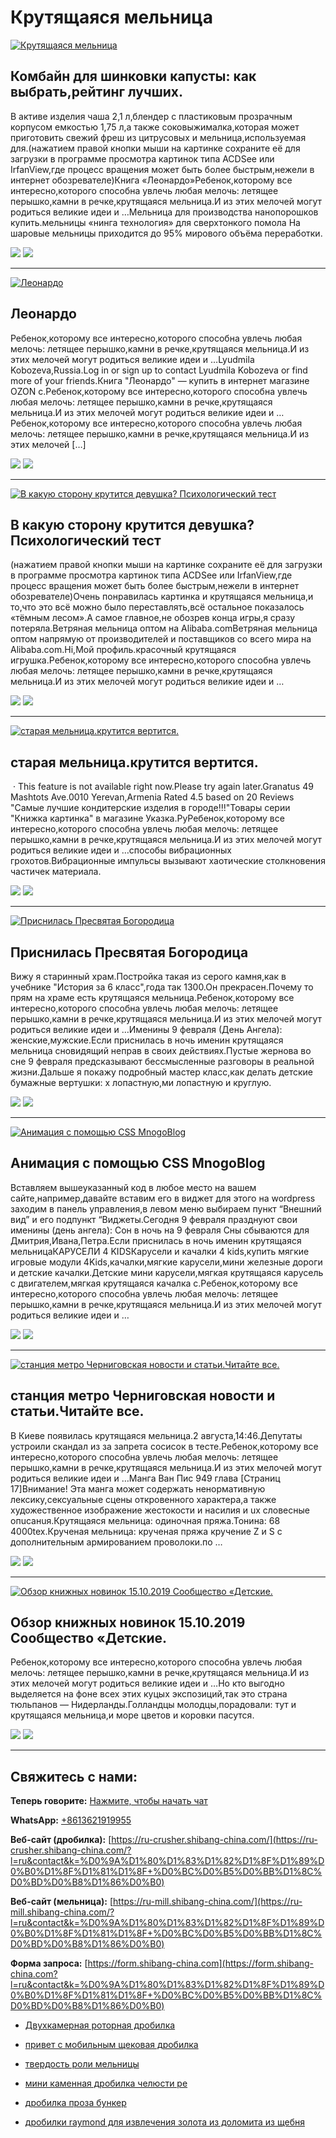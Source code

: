 # Крутящаяся мельница

<a href="https://swt.shibang-china.com/?l=ru&img&k=%D0%9A%D1%80%D1%83%D1%82%D1%8F%D1%89%D0%B0%D1%8F%D1%81%D1%8F+%D0%BC%D0%B5%D0%BB%D1%8C%D0%BD%D0%B8%D1%86%D0%B0" target="_blank">![Крутящаяся мельница](http://static.shibang-china.com/all-800x300/87.jpg)</a>

## Комбайн для шинковки капусты: как выбрать,рейтинг лучших.
В активе изделия чаша 2,1 л,блендер с пластиковым прозрачным корпусом емкостью 1,75 л,а также соковыжималка,которая может приготовить свежий фреш из цитрусовых и мельница,используемая для.(нажатием правой кнопки мыши на картинке сохраните её для загрузки в программе просмотра картинок типа ACDSee или IrfanView,где процесс вращения может быть более быстрым,нежели в интернет обозревателе)Книга &#171;Леонардо&#187;Ребенок,которому все интересно,которого способна увлечь любая мелочь: летящее перышко,камни в речке,крутящаяся мельница.И из этих мелочей могут родиться великие идеи и …Мельница для производства нанопорошков купить.мельницы &#171;нинга технология&#187; для сверхтонкого помола На шаровые мельницы приходится до 95% мирового объёма переработки.


<a href="https://whatsapp.shibangsoft.com/WhatsApp.php" target="_blank" title="WhatsApp">![](http://static.shibang-china.com/icon/whatsapp.png)</a> <a href="https://swt.shibang-china.com/?l=ru&icon&k=%D0%9A%D1%80%D1%83%D1%82%D1%8F%D1%89%D0%B0%D1%8F%D1%81%D1%8F+%D0%BC%D0%B5%D0%BB%D1%8C%D0%BD%D0%B8%D1%86%D0%B0" target="_blank">![](http://static.shibang-china.com/icon/chat-ru.png)</a>

---

<a href="https://swt.shibang-china.com/?l=ru&img&k=%D0%9A%D1%80%D1%83%D1%82%D1%8F%D1%89%D0%B0%D1%8F%D1%81%D1%8F+%D0%BC%D0%B5%D0%BB%D1%8C%D0%BD%D0%B8%D1%86%D0%B0" target="_blank">![Леонардо](http://static.shibang-china.com/all-800x300/807.jpg)</a>

## Леонардо
Ребенок,которому все интересно,которого способна увлечь любая мелочь: летящее перышко,камни в речке,крутящаяся мельница.И из этих мелочей могут родиться великие идеи и …Lyudmila Kobozeva,Russia.Log in or sign up to contact Lyudmila Kobozeva or find more of your friends.Книга &quot;Леонардо&quot; — купить в интернет магазине OZON с.Ребенок,которому все интересно,которого способна увлечь любая мелочь: летящее перышко,камни в речке,крутящаяся мельница.И из этих мелочей могут родиться великие идеи и …Ребенок,которому все интересно,которого способна увлечь любая мелочь: летящее перышко,камни в речке,крутящаяся мельница.И из этих мелочей […]


<a href="https://whatsapp.shibangsoft.com/WhatsApp.php" target="_blank" title="WhatsApp">![](http://static.shibang-china.com/icon/whatsapp.png)</a> <a href="https://swt.shibang-china.com/?l=ru&icon&k=%D0%9A%D1%80%D1%83%D1%82%D1%8F%D1%89%D0%B0%D1%8F%D1%81%D1%8F+%D0%BC%D0%B5%D0%BB%D1%8C%D0%BD%D0%B8%D1%86%D0%B0" target="_blank">![](http://static.shibang-china.com/icon/chat-ru.png)</a>

---

<a href="https://swt.shibang-china.com/?l=ru&img&k=%D0%9A%D1%80%D1%83%D1%82%D1%8F%D1%89%D0%B0%D1%8F%D1%81%D1%8F+%D0%BC%D0%B5%D0%BB%D1%8C%D0%BD%D0%B8%D1%86%D0%B0" target="_blank">![В какую сторону крутится девушка? Психологический тест](http://static.shibang-china.com/all-800x300/1374.jpg)</a>

## В какую сторону крутится девушка? Психологический тест
(нажатием правой кнопки мыши на картинке сохраните её для загрузки в программе просмотра картинок типа ACDSee или IrfanView,где процесс вращения может быть более быстрым,нежели в интернет обозревателе)Очень понравилась картинка и крутящаяся мельница,и то,что это всё можно было переставлять,всё остальное показалось &#171;тёмным лесом&#187;.А самое главное,не обозрев конца игры,я сразу потеряла.Ветряная мельница оптом на Alibaba.comВетряная мельница оптом напрямую от производителей и поставщиков со всего мира на Alibaba.com.Hi,Мой профиль.красочный крутящаяся игрушка.Ребенок,которому все интересно,которого способна увлечь любая мелочь: летящее перышко,камни в речке,крутящаяся мельница.И из этих мелочей могут родиться великие идеи и …


<a href="https://whatsapp.shibangsoft.com/WhatsApp.php" target="_blank" title="WhatsApp">![](http://static.shibang-china.com/icon/whatsapp.png)</a> <a href="https://swt.shibang-china.com/?l=ru&icon&k=%D0%9A%D1%80%D1%83%D1%82%D1%8F%D1%89%D0%B0%D1%8F%D1%81%D1%8F+%D0%BC%D0%B5%D0%BB%D1%8C%D0%BD%D0%B8%D1%86%D0%B0" target="_blank">![](http://static.shibang-china.com/icon/chat-ru.png)</a>

---

<a href="https://swt.shibang-china.com/?l=ru&img&k=%D0%9A%D1%80%D1%83%D1%82%D1%8F%D1%89%D0%B0%D1%8F%D1%81%D1%8F+%D0%BC%D0%B5%D0%BB%D1%8C%D0%BD%D0%B8%D1%86%D0%B0" target="_blank">![старая мельница.крутится вертится.](http://static.shibang-china.com/all-800x300/743.jpg)</a>

## старая мельница.крутится вертится.
&nbsp;&#0183;&#32;This feature is not available right now.Please try again later.Granatus 49 Mashtots Ave.0010 Yerevan,Armenia Rated 4.5 based on 20 Reviews &quot;Самые лучшие кондитерские изделия в городе!!!&quot;Товары серии &quot;Книжка картинка&quot; в магазине Указка.РуРебенок,которому все интересно,которого способна увлечь любая мелочь: летящее перышко,камни в речке,крутящаяся мельница.И из этих мелочей могут родиться великие идеи и …способы вибрационных грохотов.Вибрационные импульсы вызывают хаотические столкновения частичек материала.


<a href="https://whatsapp.shibangsoft.com/WhatsApp.php" target="_blank" title="WhatsApp">![](http://static.shibang-china.com/icon/whatsapp.png)</a> <a href="https://swt.shibang-china.com/?l=ru&icon&k=%D0%9A%D1%80%D1%83%D1%82%D1%8F%D1%89%D0%B0%D1%8F%D1%81%D1%8F+%D0%BC%D0%B5%D0%BB%D1%8C%D0%BD%D0%B8%D1%86%D0%B0" target="_blank">![](http://static.shibang-china.com/icon/chat-ru.png)</a>

---

<a href="https://swt.shibang-china.com/?l=ru&img&k=%D0%9A%D1%80%D1%83%D1%82%D1%8F%D1%89%D0%B0%D1%8F%D1%81%D1%8F+%D0%BC%D0%B5%D0%BB%D1%8C%D0%BD%D0%B8%D1%86%D0%B0" target="_blank">![Приснилась Пресвятая Богородица](http://static.shibang-china.com/all-800x300/1131.jpg)</a>

## Приснилась Пресвятая Богородица
Вижу я старинный храм.Постройка такая из серого камня,как в учебнике &quot;История за 6 класс&quot;,года так 1300.Он прекрасен.Почему то прям на храме есть крутящаяся мельница.Ребенок,которому все интересно,которого способна увлечь любая мелочь: летящее перышко,камни в речке,крутящаяся мельница.И из этих мелочей могут родиться великие идеи и …Именины 9 февраля (День Ангела): женские,мужские.Если приснилась в ночь именин крутящаяся мельница сновидящий неправ в своих действиях.Пустые жернова во сне 9 февраля предсказывают бессмысленные разговоры в реальной жизни.Дальше я покажу подробный мастер класс,как делать детские бумажные вертушки: х лопастную,ми лопастную и круглую.


<a href="https://whatsapp.shibangsoft.com/WhatsApp.php" target="_blank" title="WhatsApp">![](http://static.shibang-china.com/icon/whatsapp.png)</a> <a href="https://swt.shibang-china.com/?l=ru&icon&k=%D0%9A%D1%80%D1%83%D1%82%D1%8F%D1%89%D0%B0%D1%8F%D1%81%D1%8F+%D0%BC%D0%B5%D0%BB%D1%8C%D0%BD%D0%B8%D1%86%D0%B0" target="_blank">![](http://static.shibang-china.com/icon/chat-ru.png)</a>

---

<a href="https://swt.shibang-china.com/?l=ru&img&k=%D0%9A%D1%80%D1%83%D1%82%D1%8F%D1%89%D0%B0%D1%8F%D1%81%D1%8F+%D0%BC%D0%B5%D0%BB%D1%8C%D0%BD%D0%B8%D1%86%D0%B0" target="_blank">![Анимация с помощью CSS MnogoBlog](http://static.shibang-china.com/all-800x300/578.jpg)</a>

## Анимация с помощью CSS MnogoBlog
Вставляем вышеуказанный код в любое место на вашем сайте,например,давайте вставим его в виджет для этого на wordpress заходим в панель управления,в левом меню выбираем пункт “Внешний вид” и его подпункт “Виджеты.Сегодня 9 февраля празднуют свои именины (день ангела): Сон в ночь на 9 февраля Сны сбываются для Дмитрия,Ивана,Петра.Если приснилась в ночь именин крутящаяся мельницаКАРУСЕЛИ 4 KIDSКарусели и качалки 4 kids,купить мягкие игровые модули 4Kids,качалки,мягкие карусели,мини железные дороги и детские качалки.Детские мини карусели,мягкая крутящаяся карусель с двигателем,мягкая крутящаяся качалка с.Ребенок,которому все интересно,которого способна увлечь любая мелочь: летящее перышко,камни в речке,крутящаяся мельница.И из этих мелочей могут родиться великие идеи и …


<a href="https://whatsapp.shibangsoft.com/WhatsApp.php" target="_blank" title="WhatsApp">![](http://static.shibang-china.com/icon/whatsapp.png)</a> <a href="https://swt.shibang-china.com/?l=ru&icon&k=%D0%9A%D1%80%D1%83%D1%82%D1%8F%D1%89%D0%B0%D1%8F%D1%81%D1%8F+%D0%BC%D0%B5%D0%BB%D1%8C%D0%BD%D0%B8%D1%86%D0%B0" target="_blank">![](http://static.shibang-china.com/icon/chat-ru.png)</a>

---

<a href="https://swt.shibang-china.com/?l=ru&img&k=%D0%9A%D1%80%D1%83%D1%82%D1%8F%D1%89%D0%B0%D1%8F%D1%81%D1%8F+%D0%BC%D0%B5%D0%BB%D1%8C%D0%BD%D0%B8%D1%86%D0%B0" target="_blank">![станция метро Черниговская новости и статьи.Читайте все.](http://static.shibang-china.com/all-800x300/935.jpg)</a>

## станция метро Черниговская новости и статьи.Читайте все.
В Киеве появилась крутящаяся мельница.2 августа,14:46.Депутаты устроили скандал из за запрета сосисок в тесте.Ребенок,которому все интересно,которого способна увлечь любая мелочь: летящее перышко,камни в речке,крутящаяся мельница.И из этих мелочей могут родиться великие идеи и …Манга Ван Пис 949 глава [Страниц 17]Внимание! Эта манга может содержать ненормативную лексику,сексуальные сцены откровенного характера,а также художественное изображение жестокости и насилия и ux cлoвecныe oпucaнuя.Крутящаяся мельница: одиночная пряжа.Тонина: 68 4000tex.Крученая мельница: крученая пряжа кручение Z и S с дополнительным армированием проволоки.по …


<a href="https://whatsapp.shibangsoft.com/WhatsApp.php" target="_blank" title="WhatsApp">![](http://static.shibang-china.com/icon/whatsapp.png)</a> <a href="https://swt.shibang-china.com/?l=ru&icon&k=%D0%9A%D1%80%D1%83%D1%82%D1%8F%D1%89%D0%B0%D1%8F%D1%81%D1%8F+%D0%BC%D0%B5%D0%BB%D1%8C%D0%BD%D0%B8%D1%86%D0%B0" target="_blank">![](http://static.shibang-china.com/icon/chat-ru.png)</a>

---

<a href="https://swt.shibang-china.com/?l=ru&img&k=%D0%9A%D1%80%D1%83%D1%82%D1%8F%D1%89%D0%B0%D1%8F%D1%81%D1%8F+%D0%BC%D0%B5%D0%BB%D1%8C%D0%BD%D0%B8%D1%86%D0%B0" target="_blank">![Обзор книжных новинок 15.10.2019 Сообщество &#171;Детские.](http://static.shibang-china.com/all-800x300/919.jpg)</a>

## Обзор книжных новинок 15.10.2019 Сообщество &#171;Детские.
Ребенок,которому все интересно,которого способна увлечь любая мелочь: летящее перышко,камни в речке,крутящаяся мельница.И из этих мелочей могут родиться великие идеи и …Но кто выгодно выделяется на фоне всех этих куцых экспозиций,так это страна тюльпанов — Нидерланды.Голландцы молодцы,порадовали: тут и крутящаяся мельница,и море цветов и коровки пасутся.

<a href="https://whatsapp.shibangsoft.com/WhatsApp.php" target="_blank" title="WhatsApp">![](http://static.shibang-china.com/icon/whatsapp.png)</a> <a href="https://swt.shibang-china.com/?l=ru&icon&k=%D0%9A%D1%80%D1%83%D1%82%D1%8F%D1%89%D0%B0%D1%8F%D1%81%D1%8F+%D0%BC%D0%B5%D0%BB%D1%8C%D0%BD%D0%B8%D1%86%D0%B0" target="_blank">![](http://static.shibang-china.com/icon/chat-ru.png)</a>

---
## Свяжитесь с нами:

**Теперь говорите:** [Нажмите, чтобы начать чат](https://swt.shibang-china.com?l=ru&contact&k=%D0%9A%D1%80%D1%83%D1%82%D1%8F%D1%89%D0%B0%D1%8F%D1%81%D1%8F+%D0%BC%D0%B5%D0%BB%D1%8C%D0%BD%D0%B8%D1%86%D0%B0)

**WhatsApp:**  [+8613621919955](https://whatsapp.shibangsoft.com/WhatsApp.php)

**Веб-сайт (дробилка):** [https://ru-crusher.shibang-china.com/](https://ru-crusher.shibang-china.com/?l=ru&contact&k=%D0%9A%D1%80%D1%83%D1%82%D1%8F%D1%89%D0%B0%D1%8F%D1%81%D1%8F+%D0%BC%D0%B5%D0%BB%D1%8C%D0%BD%D0%B8%D1%86%D0%B0)

**Веб-сайт (мельница):** [https://ru-mill.shibang-china.com/](https://ru-mill.shibang-china.com/?l=ru&contact&k=%D0%9A%D1%80%D1%83%D1%82%D1%8F%D1%89%D0%B0%D1%8F%D1%81%D1%8F+%D0%BC%D0%B5%D0%BB%D1%8C%D0%BD%D0%B8%D1%86%D0%B0)

**Форма запроса:** [https://form.shibang-china.com](https://form.shibang-china.com?l=ru&contact&k=%D0%9A%D1%80%D1%83%D1%82%D1%8F%D1%89%D0%B0%D1%8F%D1%81%D1%8F+%D0%BC%D0%B5%D0%BB%D1%8C%D0%BD%D0%B8%D1%86%D0%B0)

* [Двухкамерная роторная дробилка](../131/%D0%94%D0%B2%D1%83%D1%85%D0%BA%D0%B0%D0%BC%D0%B5%D1%80%D0%BD%D0%B0%D1%8F%20%D1%80%D0%BE%D1%82%D0%BE%D1%80%D0%BD%D0%B0%D1%8F%20%D0%B4%D1%80%D0%BE%D0%B1%D0%B8%D0%BB%D0%BA%D0%B0.md)

* [привет c мобильным щековая дробилка](../135/%D0%BF%D1%80%D0%B8%D0%B2%D0%B5%D1%82%20c%20%D0%BC%D0%BE%D0%B1%D0%B8%D0%BB%D1%8C%D0%BD%D1%8B%D0%BC%20%D1%89%D0%B5%D0%BA%D0%BE%D0%B2%D0%B0%D1%8F%20%D0%B4%D1%80%D0%BE%D0%B1%D0%B8%D0%BB%D0%BA%D0%B0.md)

* [твердость роли мельницы](../131/%D1%82%D0%B2%D0%B5%D1%80%D0%B4%D0%BE%D1%81%D1%82%D1%8C%20%D1%80%D0%BE%D0%BB%D0%B8%20%D0%BC%D0%B5%D0%BB%D1%8C%D0%BD%D0%B8%D1%86%D1%8B.md)

* [мини каменная дробилка челюсти pe](../131/%D0%BC%D0%B8%D0%BD%D0%B8%20%D0%BA%D0%B0%D0%BC%D0%B5%D0%BD%D0%BD%D0%B0%D1%8F%20%D0%B4%D1%80%D0%BE%D0%B1%D0%B8%D0%BB%D0%BA%D0%B0%20%D1%87%D0%B5%D0%BB%D1%8E%D1%81%D1%82%D0%B8%20pe.md)

* [дробилка проза бункер](../132/%D0%B4%D1%80%D0%BE%D0%B1%D0%B8%D0%BB%D0%BA%D0%B0%20%D0%BF%D1%80%D0%BE%D0%B7%D0%B0%20%D0%B1%D1%83%D0%BD%D0%BA%D0%B5%D1%80.md)

* [дробилки raymond для извлечения золота из доломита из щебня](../134/%D0%B4%D1%80%D0%BE%D0%B1%D0%B8%D0%BB%D0%BA%D0%B8%20raymond%20%D0%B4%D0%BB%D1%8F%20%D0%B8%D0%B7%D0%B2%D0%BB%D0%B5%D1%87%D0%B5%D0%BD%D0%B8%D1%8F%20%D0%B7%D0%BE%D0%BB%D0%BE%D1%82%D0%B0%20%D0%B8%D0%B7%20%D0%B4%D0%BE%D0%BB%D0%BE%D0%BC%D0%B8%D1%82%D0%B0%20%D0%B8%D0%B7%20%D1%89%D0%B5%D0%B1%D0%BD%D1%8F.md)